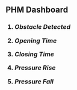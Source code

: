 <!DOCTYPE html>
<html>
  <head>
    <h2>PHM Dashboard</h2>
  </head>
  <body>
   <p> 
   <ol>
   <h3>  
     <li><I>Obstacle Detected</I></li>
     <p>
     <li><I>Opening Time</I></li>
     <p>
     <li><I>Closing Time</I></li>
     <p>
     <li><I>Pressure Rise</I></li>
     <p>
     <li><I>Pressure Fall</I></li>
   </h3>
   </ol>   
  </body>
</html>
  
